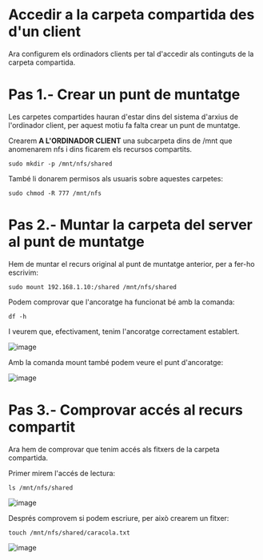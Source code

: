 # Accedir a la carpeta compartida des d'un client

Ara configurem els ordinadors clients per tal d'accedir als continguts de la carpeta compartida.

# Pas 1.- Crear un punt de muntatge

Les carpetes compartides hauran d'estar dins del sistema d'arxius de l'ordinador client, per aquest motiu fa falta crear un punt de muntatge.

Crearem **A L'ORDINADOR CLIENT** una subcarpeta dins de /mnt que anomenarem nfs i dins ficarem els recursos compartits.

```
sudo mkdir -p /mnt/nfs/shared
```

També li donarem permisos als usuaris sobre aquestes carpetes:

```
sudo chmod -R 777 /mnt/nfs
```

# Pas 2.- Muntar la carpeta del server al punt de muntatge

Hem de muntar el recurs original al punt de muntatge anterior, per a fer-ho escrivim:

```
sudo mount 192.168.1.10:/shared /mnt/nfs/shared
```

Podem comprovar que l'ancoratge ha funcionat bé amb la comanda:

```
df -h
```

I veurem que, efectivament, tenim l'ancoratge correctament establert.

![image](https://github.com/XaSaFa/MP04/assets/110727546/bf9bcba2-6a7f-41fe-be8a-338ef4d9d387)

Amb la comanda mount també podem veure el punt d'ancoratge:

![image](https://github.com/XaSaFa/MP04/assets/110727546/49ff01f2-60c4-4b5e-89bc-8f6b65bf02d3)

# Pas 3.- Comprovar accés al recurs compartit

Ara hem de comprovar que tenim accés als fitxers de la carpeta compartida.

Primer mirem l'accés de lectura:

```
ls /mnt/nfs/shared
```

![image](https://github.com/XaSaFa/MP04/assets/110727546/faeb938b-eb70-4344-a660-35d2d857f42c)


Després comprovem si podem escriure, per això crearem un fitxer:

```
touch /mnt/nfs/shared/caracola.txt
```

![image](https://github.com/XaSaFa/MP04/assets/110727546/3606dc0e-67a8-474f-adcd-07237d80b31e)

